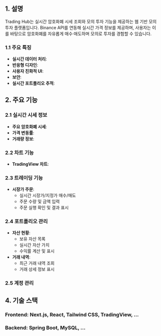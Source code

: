 #

## 1. 설명
Trading Hub는 실시간 암호화폐 시세 조회와 모의 투자 기능을 제공하는 웹 기반 모의투자 플랫폼입니다.
Binance API를 연동해 실시간 가격 정보를 제공하며, 사용자는 이를 바탕으로 암호화폐를 자유롭게 매수·매도하며 모의로 투자를 경험할 수 있습니다.

### 1.1 주요 특징
- **실시간 데이터 처리**: 
- **반응형 디자인**: 
- **사용자 친화적 UI**:
- **보안**: 
- **실시간 포트폴리오 추적**:

## 2. 주요 기능

### 2.1 실시간 시세 정보
- **주요 암호화폐 시세**:
- **가격 변동률**:
- **거래량 정보**:

### 2.2 차트 기능
- **TradingView 차트**:

### 2.3 트레이딩 기능
- **시장가 주문**: 
  - 실시간 시장가/지정가 매수/매도
  - 주문 수량 및 금액 입력
  - 주문 실행 확인 및 결과 표시

### 2.4 포트폴리오 관리
- **자산 현황**: 
  - 보유 자산 목록
  - 실시간 자산 가치
  - 수익률 계산 및 표시
- **거래 내역**: 
  - 최근 거래 내역 조회
  - 거래 상세 정보 표시
 
### 2.5 계정 관리





## 4. 기술 스택

### Frontend: Next.js, React, Tailwind CSS, TradingView, ...

### Backend: Spring Boot, MySQL, ...
